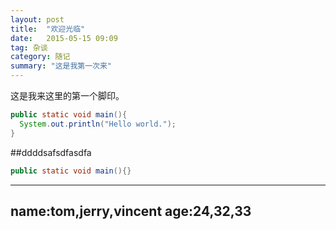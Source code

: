 ```yaml
---
layout: post
title:  "欢迎光临"
date:   2015-05-15 09:09
tag: 杂谈
category: 随记
summary: "这是我第一次来"
---
```

这是我来这里的第一个脚印。
```java
public static void main(){
  System.out.println("Hello world.");
}
```


##ddddsafsdfasdfa
```java
public static void main(){}
```
---
name:tom,jerry,vincent
age:24,32,33
---
